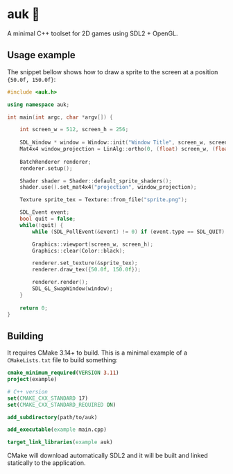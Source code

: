 # auk 🐧
A minimal C++ toolset for 2D games using SDL2 + OpenGL. 


## Usage example

The snippet bellow shows how to draw a sprite to the screen at a position `{50.0f, 150.0f}`:
```cpp
#include <auk.h>

using namespace auk;

int main(int argc, char *argv[]) {

    int screen_w = 512, screen_h = 256;
    
    SDL_Window * window = Window::init("Window Title", screen_w, screen_h);
    Mat4x4 window_projection = LinAlg::ortho(0, (float) screen_w, (float) screen_h, 0, -1, 1);
    
    BatchRenderer renderer;
    renderer.setup();

    Shader shader = Shader::default_sprite_shaders();
    shader.use().set_mat4x4("projection", window_projection); 

    Texture sprite_tex = Texture::from_file("sprite.png");

    SDL_Event event; 
    bool quit = false;
    while(!quit) {
        while (SDL_PollEvent(&event) != 0) if (event.type == SDL_QUIT) quit = true;

        Graphics::viewport(screen_w, screen_h);
        Graphics::clear(Color::black);

        renderer.set_texture(&sprite_tex);
        renderer.draw_tex({50.0f, 150.0f});

        renderer.render();
        SDL_GL_SwapWindow(window);
    }
    
    return 0;
}

```

## Building

It requires CMake 3.14+ to build. This is a minimal example of a `CMakeLists.txt` file to build something:

```cmake
cmake_minimum_required(VERSION 3.11)
project(example)

# C++ version
set(CMAKE_CXX_STANDARD 17)
set(CMAKE_CXX_STANDARD_REQUIRED ON)

add_subdirectory(path/to/auk)

add_executable(example main.cpp)

target_link_libraries(example auk)
```

CMake will download automatically SDL2 and it will be built and linked statically to the application.
